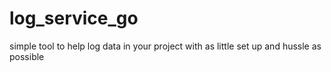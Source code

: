 # log_service_go
simple tool to help log data in your project with as little set up and hussle as possible

